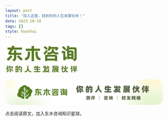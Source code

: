 ```yaml
---
layout: post
title: "加入这里，找到你的人生发展伙伴！"
date: 2023-10-10
tags: []
style: huoshui
---
```


![](/assets/post_images/2023-10-10-17319184561470.5708033768575429.jpeg)

![](/assets/post_images/2023-10-10-17319184561980.9714442623209707.png)

点击阅读原文，加入东木咨询知识星球。